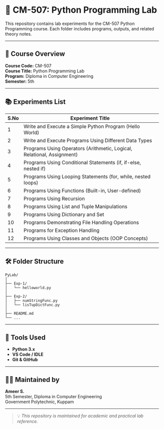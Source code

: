 # 🐍 CM-507: Python Programming Lab

This repository contains lab experiments for the CM-507 Python Programming course. Each folder includes programs, outputs, and related theory notes.

---

## 📘 Course Overview

**Course Code:** CM-507  
**Course Title:** Python Programming Lab  
**Program:** Diploma in Computer Engineering  
**Semester:** 5th

---

## 📚 Experiments List

| S.No | Experiment Title                                                                 |
|------|----------------------------------------------------------------------------------|
| 1    | Write and Execute a Simple Python Program (Hello World)                          |
| 2    | Write and Execute Programs Using Different Data Types                            |
| 3    | Programs Using Operators (Arithmetic, Logical, Relational, Assignment)           |
| 4    | Programs Using Conditional Statements (if, if-else, nested if)                   |
| 5    | Programs Using Looping Statements (for, while, nested loops)                     |
| 6    | Programs Using Functions (Built-in, User-defined)                                |
| 7    | Programs Using Recursion                                                         |
| 8    | Programs Using List and Tuple Manipulations                                      |
| 9    | Programs Using Dictionary and Set                                                |
| 10   | Programs Demonstrating File Handling Operations                                  |
| 11   | Programs for Exception Handling                                                  |
| 12   | Programs Using Classes and Objects (OOP Concepts)                                |

---

## 🛠 Folder Structure

```
PyLab/
│
├── Exp-1/
│   └── helloworld.py
│
├── Exp-2/
│   ├── numStringFunc.py
│   └── lisTupDictFunc.py
│
├── README.md
└── ...
```

---

## 🔧 Tools Used

- **Python 3.x**
- **VS Code / IDLE**
- **Git & GitHub**

---

## 👨‍🎓 Maintained by

**Ameer S.**  
5th Semester, Diploma in Computer Engineering  
Government Polytechnic, Kuppam

---

> 💡 _This repository is maintained for academic and practical lab reference._